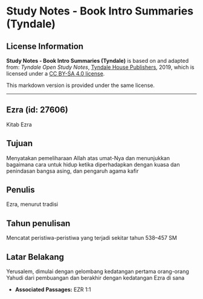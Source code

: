 # Study Notes - Book Intro Summaries (Tyndale)

## License Information

**Study Notes - Book Intro Summaries (Tyndale)** is based on and adapted from: _Tyndale Open Study Notes_, [Tyndale House Publishers](https://tyndaleopenresources.com/), 2019, which is licensed under a [CC BY-SA 4.0 license](https://creativecommons.org/licenses/by-sa/4.0/legalcode.en).

This markdown version is provided under the same license.



--------------------------------

## Ezra (id: 27606)

Kitab Ezra

Tujuan
------

Menyatakan pemeliharaan Allah atas umat\-Nya dan menunjukkan bagaimana cara untuk hidup ketika diperhadapkan dengan kuasa dan penindasan bangsa asing, dan pengaruh agama kafir

Penulis
-------

Ezra, menurut tradisi

Tahun penulisan
---------------

Mencatat peristiwa\-peristiwa yang terjadi sekitar tahun 538–457 SM

Latar Belakang
--------------

Yerusalem, dimulai dengan gelombang kedatangan pertama orang\-orang Yahudi dari pembuangan dan berakhir dengan kedatangan Ezra di sana

* **Associated Passages:** EZR 1:1

